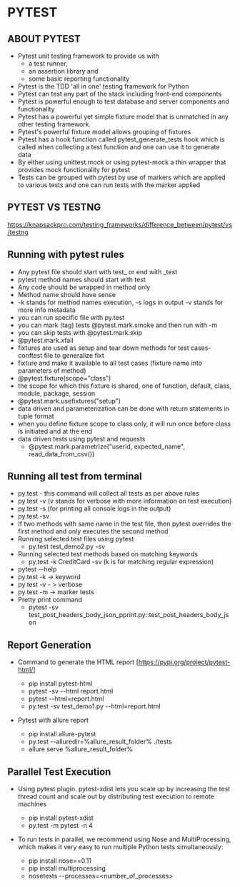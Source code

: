# PYTEST

## ABOUT PYTEST ##
- Pytest unit testing framework to provide us with 
  - a test runner, 
  - an assertion library and  
  - some basic reporting functionality
- Pytest is the TDD 'all in one' testing framework for Python
- Pytest can test any part of the stack including front-end components
- Pytest is powerful enough to test database and server components and functionality
- Pytest has a powerful yet simple fixture model that is unmatched in any other testing framework.
- Pytest's powerful fixture model allows grouping of fixtures
- Pytest has a hook function called pytest_generate_tests hook which is called when collecting a test function and one can use it to generate data
- By either using unittest.mock or using pytest-mock a thin wrapper that provides mock functionality for pytest
- Tests can be grouped with pytest by use of markers which are applied to various tests and one can run tests with the marker applied

## PYTEST VS TESTNG ##
https://knapsackpro.com/testing_frameworks/difference_between/pytest/vs/testng


## Running with pytest rules ##
- Any pytest file should start with test_ or end with _test
- pytest method names should start with test
- Any code should be wrapped in method only
- Method name should have sense
- -k stands for method names execution, -s logs in output  -v stands for more info metadata
- you can run specific file with py.test <filename>
- you can mark (tag) tests @pytest.mark.smoke and then run with -m
- you can skip tests with @pytest.mark.skip
- @pytest.mark.xfail
- fixtures are used as setup and tear down methods for test cases- conftest file to generalize fixt
- fixture and make it available to all test cases (fixture name into parameters of method)
- @pytest.fixture(scope="class")
- the scope for which this fixture is shared, one of function, default, class, module, package, session
- @pytest.mark.usefixtures("setup")
- data driven and parameterization can be done with return statements in tuple format
- when you define fixture scope to class only, it will run once before class is initiated and at the end
- data driven tests using pytest and requests
  - @pytest.mark.parametrize("userid, expected_name", read_data_from_csv())
  

## Running all test from terminal ##
- py.test - this command will collect all tests as per above rules
- py.test -v (v stands for verbose with more information on test execution)
- py.test -s (for printing all console logs in the output)
- py.test -sv <filename>
- If two methods with same name in the test file, then pytest overrides the first method and only executes the second method
- Running selected test files using pytest
   - py.test test_demo2.py -sv
- Running selected test methods based on matching keywords
   - py.test -k CreditCard -sv (k is for matching regular expression)
- pytest --help
- py.test -k -> keyword
- py.test -v - > verbose
- py.test -m -> marker tests
- Pretty print command
  - pytest -sv test_post_headers_body_json_pprint.py::test_post_headers_body_json
  
  
## Report Generation ##
- Command to generate the HTML report [https://pypi.org/project/pytest-html/]
  - pip install pytest-html
  - pytest -sv --html report.html
  - pytest --html=report.html
  - py.test -sv test_demo1.py --html=report.html

- Pytest with allure report
  - pip install allure-pytest
  - py.test --alluredir=%allure_result_folder% ./tests
  - allure serve %allure_result_folder%



## Parallel Test Execution ##
- Using pytest plugin. pytest-xdist lets you scale up by increasing the test thread count and scale out by distributing test execution to remote machines
  - pip install pytest-xdist
  - py.test -m pytest -n 4

- To run tests in parallel, we recommend using Nose and MultiProcessing, which makes it very easy to run multiple Python tests simultaneously:
  - pip install nose==0.11
  - pip install multiprocessing
  - nosetests --processes=<number_of_processes>
